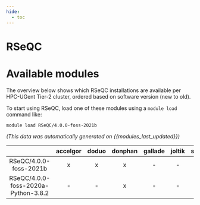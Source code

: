 ```yaml
---
hide:
  - toc
---
```


RSeQC
=====

# Available modules


The overview below shows which RSeQC installations are available per HPC-UGent Tier-2 cluster, ordered based on software version (new to old).

To start using RSeQC, load one of these modules using a `module load` command like:

```shell
module load RSeQC/4.0.0-foss-2021b
```

*(This data was automatically generated on {{modules_last_updated}})*  

| |accelgor|doduo|donphan|gallade|joltik|shinx|skitty|
| :---: | :---: | :---: | :---: | :---: | :---: | :---: | :---: |
|RSeQC/4.0.0-foss-2021b|x|x|x|-|-|-|-|
|RSeQC/4.0.0-foss-2020a-Python-3.8.2|-|-|x|-|-|-|-|
